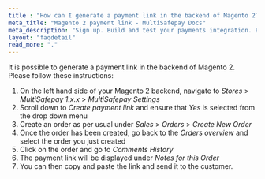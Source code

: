 ```yaml
---
title : "How can I generate a payment link in the backend of Magento 2?"
meta_title: "Magento 2 payment link - MultiSafepay Docs"
meta_description: "Sign up. Build and test your payments integration. Explore our products and services. Use our API Reference, SDKs, and wrappers. Get support."
layout: "faqdetail"
read_more: "."
---
```


It is possible to generate a payment link in the backend of Magento 2. Please follow these instructions:

1. On the left hand side of your Magento 2 backend, navigate to _Stores_ > _MultiSafepay 1.x.x_ > _MultiSafepay Settings_
2. Scroll down to _Create payment link_ and ensure that _Yes_ is selected from the drop down menu
3. Create an order as per usual under _Sales_ > _Orders_ > _Create New Order_
4. Once the order has been created, go back to the _Orders overview_ and select the order you just created
5. Click on the order and go to _Comments History_
6. The payment link will be displayed under _Notes for this Order_
7. You can then copy and paste the link and send it to the customer.
